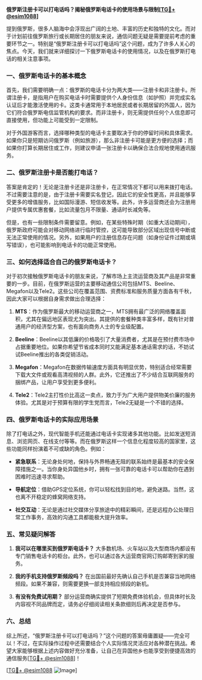 **俄罗斯注册卡可以打电话吗？揭秘俄罗斯电话卡的使用场景与限制[[TG💪+ @esim1088](https://t.me/s/esim1088)]**

提到俄罗斯，很多人脑海中会浮现出广阔的土地、丰富的历史和独特的文化。而对于计划前往俄罗斯旅行或长期居住的朋友来说，通信问题无疑是需要提前考虑的重要环节之一。特别是“俄罗斯注册卡可以打电话吗”这个问题，成为了许多人关心的焦点。今天，我们就来详细探讨一下俄罗斯电话卡的使用情况，以及在俄罗斯打电话的相关注意事项。

### 一、俄罗斯电话卡的基本概念

首先，我们需要明确一点：俄罗斯的电话卡分为两大类——注册卡和非注册卡。所谓注册卡，是指用户在购买电话卡时需要提供个人身份信息（如护照）并完成实名认证后才能激活使用的卡。这类卡通常用于本地居民或者长期居留的外国人，因为它们符合俄罗斯电信监管机构的要求。而非注册卡，则无需提供任何个人信息即可直接使用，但功能上可能受到一定限制。

对于外国游客而言，选择哪种类型的电话卡主要取决于你的停留时间和具体需求。如果你只是短期访问俄罗斯（例如旅游），那么非注册卡可能是更方便的选择；而如果你打算长期居住或工作，则建议申请一张注册卡以确保合法合规地使用通讯服务。

### 二、俄罗斯注册卡是否能打电话？

答案是肯定的！无论是注册卡还是非注册卡，在正常情况下都可以用来拨打电话。不过需要注意的是，由于注册卡需要实名登记，因此它的安全性更高，并且能够享受更多的增值服务，比如国际漫游、短信收发等。此外，许多运营商还会为注册用户提供专属优惠套餐，比如流量包月不限量、通话时长减免等。

但是，也有一些限制条件需要留意。例如，在某些特殊时期（如重大活动期间），俄罗斯政府可能会对移动网络进行临时管控，这可能导致部分区域出现信号中断或无法正常使用的情况。另外，如果用户的注册信息存在问题（如身份证件过期或填写错误），也可能影响到电话卡的功能正常使用。

### 三、如何选择适合自己的俄罗斯电话卡？

对于初次接触俄罗斯电话卡的朋友来说，了解市场上主流运营商及其产品是非常重要的一步。目前，在俄罗斯运营的主要移动通信公司包括MTS、Beeline、Megafon以及Tele2。这些公司在覆盖范围、资费标准和服务质量方面各有千秋，因此大家可以根据自身需求做出合理选择：

1. **MTS**：作为俄罗斯最大的移动运营商之一，MTS拥有最广泛的网络覆盖面积，尤其在偏远地区表现尤为突出。其提供的套餐种类丰富多样，既有针对普通用户的经济型方案，也有面向商务人士的专业级配置。
   
2. **Beeline**：Beeline以其低廉的价格吸引了大量消费者，尤其是在预付费市场中占据重要地位。如果你希望节省成本同时又能满足基本通话需求的话，不妨试试Beeline推出的各类促销活动。

3. **Megafon**：Megafon在数据传输速度方面具有明显优势，特别适合经常需要下载大文件或观看高清视频的人群。此外，它还推出了不少结合互联网服务的捆绑产品，让用户享受到更多便利。

4. **Tele2**：Tele2主打性价比高这一卖点，致力于为广大用户提供物美价廉的服务体验。尤其是对于预算有限的学生党而言，Tele2无疑是一个不错的选择。

### 四、俄罗斯电话卡的实际应用场景

除了打电话之外，现代智能手机还能通过电话卡实现诸多其他功能。比如发送短消息、浏览网页、在线支付等等。而在俄罗斯这样一个信息化程度较高的国家里，这些功能同样扮演着不可或缺的角色。例如：

- **紧急联系**：无论身处何地，保持与外界畅通无阻的联系始终是最基本的安全保障措施之一。当你身处异国他乡时，拥有一张可靠的电话卡可以帮助你在遇到困难时迅速寻求帮助。
  
- **导航定位**：借助GPS定位系统，你可以轻松找到目的地，避免迷路。当然，这也离不开稳定的蜂窝网络支持。
  
- **社交互动**：无论是通过社交媒体分享旅途中的精彩瞬间，还是远程办公处理日常工作事务，高效的沟通工具都能极大提升效率。

### 五、常见疑问解答

1. **我可以在哪里买到俄罗斯电话卡？**
   大多数机场、火车站以及大型商场内都设有专门销售电话卡的柜台。此外，也可以通过各大运营商官网订购邮寄到家的服务。

2. **我的手机支持俄罗斯频段吗？**
   在出国前最好先确认自己手机是否兼容当地网络频段。如果不兼容，则需要更换一部支持相应频段的新机。

3. **有没有免费试用期？**
   部分运营商确实提供了短期免费体验机会，但具体时长及内容视不同品牌而定，请务必仔细阅读相关条款细则后再决定是否参与。

### 六、总结

综上所述，“俄罗斯注册卡可以打电话吗？”这个问题的答案毋庸置疑——完全可以！不过，在实际操作过程中还需要结合个人实际情况灵活应对各种潜在挑战。希望大家能够根据上述内容做好充分准备，让自己在异国他乡也能享受到便捷高效的通信服务[[TG💪+ @esim1088](https://t.me/s/esim1088)]！

[[TG💪+ @esim1088](https://t.me/s/esim1088) ![Image](https://i.postimg.cc/4NQfJmqS/Snipaste-2025-05-13-00-14-12.png)]